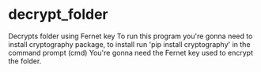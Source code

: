 # decrypt_folder
Decrypts folder using Fernet key
To run this program you're gonna need to install cryptography package, to install run 'pip install cryptography' in the command prompt (cmd)
You're gonna need the Fernet key used to encrypt the folder.
